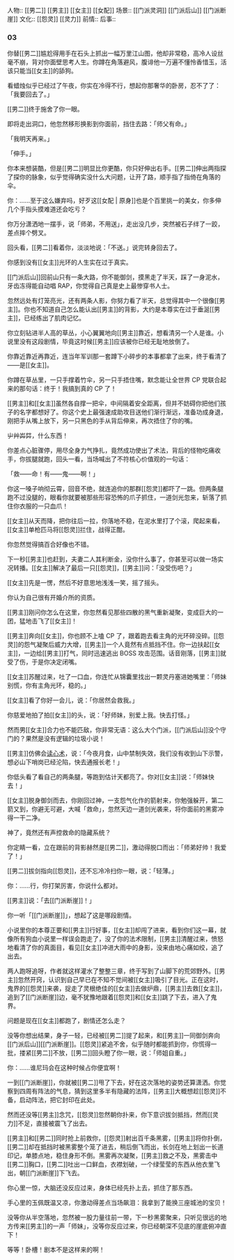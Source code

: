 人物:: [[男二]] [[男主]] [[女主]] [[女配]]
场景:: [[门派灵洞]] [[门派后山]] [[门派断崖]]
文化:: [[怨灵]] [[灵力]]
前情:: 
后事::

### 03

你替[[男二]]尴尬得用手在石头上抓出一幅万里江山图，他却非常稳，高冷人设丝毫不崩，背对你面壁思考人生。你蹲在角落避风，腹诽他一万遍不懂怜香惜玉，活该只能当[[女主]]的舔狗。

看蜡烛似乎已经过了午夜，你实在冷得不行，想起你那奢华的卧房，忍不了了：「我要回去了。」

[[男二]]终于施舍了你一眼。

即将走出洞口，他忽然移形换影到你面前，挡住去路：「师父有命。」

「我明天再来。」

「伸手。」

你本来想装酷，但是[[男二]]明显比你更酷，你只好伸出右手。[[男二]]伸出两指探了探你的脉象，似乎觉得确实没什么大问题，让开了路，顺手指了指倚在角落的伞。

你：……至于这么嫌弃吗，好歹这[[女配 | 原身]]也是个百里挑一的美女，你多伸几个手指头摸难道还会吃亏？

你万分潇洒地一摆手，说「师弟，不用送」，走出没几步，突然被石子绊了一跤，差点摔个劈叉。

回头看，[[男二]]看着你，淡淡地说：「不送。」说完转身回去了。

你感到没有[[女主]]光环的人生实在过于真实。

[[门派后山]]回前山只有一条大路，你不能御剑，摸黑走了半天，踩了一身泥水，牙齿冻得能自动唱 RAP，你觉得自己真是史上最惨穿书人士。

忽然远处有灯笼亮光，还有两条人影，你努力看了半天，总觉得其中一个很像[[男主]]。你也不知道自己怎么能认出[[男主]]的背影，大约是本尊实在过于垂涎[[男主]]，已经练出了肌肉记忆。

你立刻钻进半人高的草丛，小心翼翼地向[[男主]]靠近，想看清另一个人是谁。小说里没有这段剧情，毕竟这时候[[男主]]应该被你已经无耻地放倒了。

你靠近靠近再靠近，连当年军训那一套蹲下小碎步的本事都拿了出来，终于看清了——是[[女主]]。

你蹲在草丛里，一只手撑着竹伞，另一只手捂住嘴，默念能让全世界 CP 党联合起来的那句话：终于！我搞到真的 CP 了！

[[男主]]和[[女主]]虽然各自撑一把伞，中间隔着安全距离，但并不妨碍你把他们孩子的名字都想好了。你这个史上最强速成助攻目送他们渐行渐远，准备功成身退，刚把手从嘴上放下，另一只黑色的手从背后伸来，再次捂住了你的嘴。

屮艸芔茻，什么东西！

你差点心脏骤停，用尽全身力气挣扎，竟然成功使出了术法，背后的怪物吃痛收手，你拔腿就跑，回头一看，当场喊出了不符核心价值观的一句话：

「救——命！有——鬼——啊！」

你这一嗓子响彻云霄，回音不绝，就连追你的那群[[怨灵]]都吓了一跳。但两条腿跑不过没腿的，眼看你就要被那些形容恐怖的爪子抓住，一道剑光忽来，斩落了抓住你衣服的一只血爪！

[[女主]]从天而降，把你往后一拉，你落地不稳，在泥水里打了个滚，爬起来看，[[女主]]单枪匹马将[[怨灵]]拦住，战得正酣。

你忽然觉得搞百合好像也不错。

下一秒[[男主]]也赶到，夫妻二人其利断金，没你什么事了，你甚至可以做一场实况转播。[[女主]]解决了最后一只[[怨灵]]，[[男主]]问：「没受伤吧？」

[[女主]]先是一愣，然后不好意思地浅浅一笑，摇了摇头。

你认为自己很有开婚介所的资质。

[[男主]]刚问你怎么在这里，你忽然看见那些四散的黑气重新凝聚，变成巨大的一团，猛地击飞了[[女主]]！

[[男主]]奔向[[女主]]，你也顾不上嗑 CP 了，跟着跑去看主角的光环碎没碎。[[怨灵]]的怨气凝聚后威力大增，[[男主]]一个人竟然有点抵挡不住。你一边扶起[[女主]]，一边给[[男主]]打气，同时迅速逃出 BOSS 攻击范围。话音刚落，[[男主]]就受了伤，于是你决定闭嘴。

[[女主]]苏醒过来，吐了一口血，你连忙从锦囊里找出一颗灵丹塞进她嘴里：「师妹别慌，你有主角光环，稳的。」

[[女主]]看了你好一会儿，说：「你居然会救我。」

你慈爱地拍了拍[[女主]]的头，说：「好师妹，别爱上我。快去打怪。」

然而男[[女主]]合力也不能匹敌，你非常无语：这么大个门派，[[门派后山]]没个守门的？果然是没有逻辑的垃圾小说！

[[男主]]仿佛会[读心术](https://www.zhihu.com/search?q=%E8%AF%BB%E5%BF%83%E6%9C%AF&search_source=Entity&hybrid_search_source=Entity&hybrid_search_extra=%7B%22sourceType%22%3A%22answer%22%2C%22sourceId%22%3A1374393187%7D)，说：「今夜月食，山中禁制失效，我们没有收到山下示警，想必山下哨岗已经沦陷，快去通报长老！」

你低头看了看自己的两条腿，等跑到估计天都亮了。你对[[女主]]说：「师妹快去！」

[[女主]]脱身御剑而去，你刚回过神，一支怨气化作的箭射来，你勉强躲开，第二箭又到，你避无可避，大喊「救命」，忽然天边一道剑光袭来，将你面前的黑雾冲得一干二净。

神了，竟然还有声控救命的隐藏系统？

你定睛一看，立在跟前的背影赫然是[[男二]]，激动得脱口而出：「师弟好帅！我爱了！」

[[男二]]拔剑指向[[怨灵]]，还不忘冷冷扫你一眼，说：「轻薄。」

你：……行，你打架厉害，你说什么都对。

[[男主]]说：「去[[门派断崖]]！」

你一听「[[门派断崖]]」，想起了这是哪段剧情。

小说里你的本尊正要和[[男主]]行好事，[[女主]]却闯了进来，看到你们这一幕，就像所有狗血小说里一样误会跑走了，没了你的法术限制，[[男主]]清醒过来，愤怒地看清了你的真面目，看见[[女主]]冲进大雨中的身影，没来由地心痛如绞，追了出去。

两人跑呀追呀，作者就这样灌水了整整三章，终于写到了山脚下的荒郊野外。[[男主]]忽然开窍，认识到自己早已在不知不觉间被[[女主]]吸引了目光。正在这时，鬼界的[[怨灵]]来袭，捉走了灵根绝佳的[[女主]]去做炉鼎，[[男主]]去救[[女主]]，追到了[[门派断崖]]边，毫不犹豫地跟着[[怨灵]]和[[女主]]跳了下去，进入了鬼界。

问题是现在[[女主]]都跑了，剧情还怎么走？

没等你想出结果，身子一轻，已经被[[男二]]提了起来，和[[男主]]一同御剑奔向[[门派后山]][[门派断崖]]。[[怨灵]]紧追不舍，似乎随时都能抓到你，你慌得一批，搂紧[[男二]]不放，[[男二]]回头瞪了你一眼，说：「师姐自重。」

你：……谁尼玛会在这种时候占你便宜啊！

一到[[门派断崖]]，你就被[[男二]]甩了下去，好在这次落地的姿势还算潇洒。你觉察到四周有阵法的气息，猜到这里多半有隐藏的法阵，[[男主]]大概想趁[[怨灵]]不备，启动阵法，把它封印在此处。

然而还没等[[男主]]念咒，[[怨灵]]忽然朝你扑来，你下意识拔剑抵挡，然而[[灵力]]不足，直接被震飞了出去。

[[男主]]和[[男二]]同时抢上前救你，[[怨灵]]射出百千条黑雾，[[男主]]将你扑倒，[[男二]]却在抵挡时被黑雾整个笼了进去，稍后倒飞而出，长剑在地上划出一长道印记，单膝点地，稳住身形不倒。黑雾再次凝聚，[[男主]]救之不及，黑雾击中[[男二]]胸口，[[男二]]吐出一口鲜血，衣襟划破，一个绿莹莹的东西从他衣里飞出，朝[[门派断崖]]下飞去。

你心里一惊，大脑还没反应过来，身体已经先扑上去，抓住了那东西。

手心里的玉佩既温又凉，你激动得差点当场飙泪：我拿到了能换三座城池的宝贝！

没等你从半空落地，忽然被一股力量往前一带，下一秒黑雾聚来，只听见很远的地方传来[[男主]]的一声「师妹」，没等你反应过来，你已经朝深不见底的崖底俯冲直下！

等等！卧槽！剧本不是这样来的啊！
